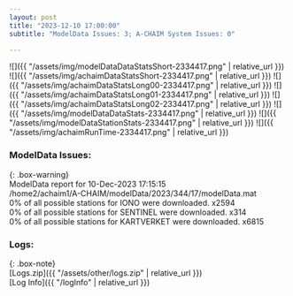 ```yaml
---
layout: post
title: "2023-12-10 17:00:00"
subtitle: "ModelData Issues: 3; A-CHAIM System Issues: 0"

---
```


![]({{ "/assets/img/modelDataDataStatsShort-2334417.png" | relative_url }})
![]({{ "/assets/img/achaimDataStatsShort-2334417.png" | relative_url }})
![]({{ "/assets/img/achaimDataStatsLong00-2334417.png" | relative_url }})
![]({{ "/assets/img/achaimDataStatsLong01-2334417.png" | relative_url }})
![]({{ "/assets/img/achaimDataStatsLong02-2334417.png" | relative_url }})
![]({{ "/assets/img/modelDataDataStats-2334417.png" | relative_url }})
![]({{ "/assets/img/modelDataStationStats-2334417.png" | relative_url }})
![]({{ "/assets/img/achaimRunTime-2334417.png" | relative_url }})


### ModelData Issues:  
  
{: .box-warning}  
 ModelData report for 10-Dec-2023 17:15:15   
 /home2/achaim1/A-CHAIM/modelData/2023/344/17/modelData.mat   
 0% of all possible stations for IONO were downloaded. x2594   
 0% of all possible stations for SENTINEL were downloaded. x314   
 0% of all possible stations for KARTVERKET were downloaded. x6815   
  


### Logs:  
  
{: .box-note}  
[Logs.zip]({{ "/assets/other/logs.zip" | relative_url }})  
[Log Info]({{ "/logInfo" | relative_url }})  
